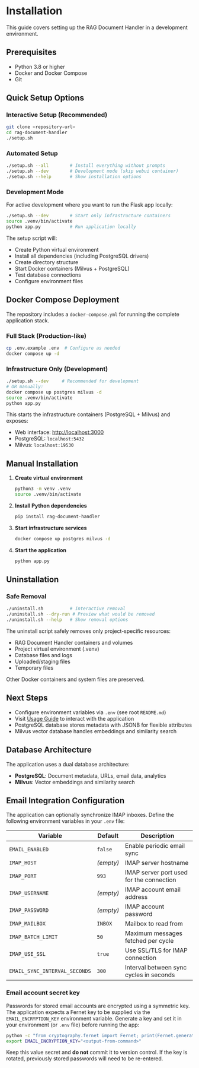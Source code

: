 # Installation

This guide covers setting up the RAG Document Handler in a development environment.

## Prerequisites

- Python 3.8 or higher
- Docker and Docker Compose
- Git

## Quick Setup Options

### Interactive Setup (Recommended)
```bash
git clone <repository-url>
cd rag-document-handler
./setup.sh
```

### Automated Setup
```bash
./setup.sh --all        # Install everything without prompts
./setup.sh --dev        # Development mode (skip webui container)
./setup.sh --help       # Show installation options
```

### Development Mode
For active development where you want to run the Flask app locally:
```bash
./setup.sh --dev        # Start only infrastructure containers
source .venv/bin/activate
python app.py           # Run application locally
```

The setup script will:
- Create Python virtual environment
- Install all dependencies (including PostgreSQL drivers)
- Create directory structure
- Start Docker containers (Milvus + PostgreSQL)
- Test database connections
- Configure environment files

## Docker Compose Deployment

The repository includes a `docker-compose.yml` for running the complete application stack.

### Full Stack (Production-like)
```bash
cp .env.example .env  # Configure as needed
docker compose up -d
```

### Infrastructure Only (Development)
```bash
./setup.sh --dev     # Recommended for development
# OR manually:
docker compose up postgres milvus -d
source .venv/bin/activate
python app.py
```

This starts the infrastructure containers (PostgreSQL + Milvus) and exposes:
- Web interface: [http://localhost:3000](http://localhost:3000)
- PostgreSQL: `localhost:5432`
- Milvus: `localhost:19530`

## Manual Installation

1. **Create virtual environment**
   ```bash
   python3 -m venv .venv
   source .venv/bin/activate
   ```
2. **Install Python dependencies**
   ```bash
   pip install rag-document-handler
   ```
3. **Start infrastructure services**
   ```bash
   docker compose up postgres milvus -d
   ```
4. **Start the application**
   ```bash
   python app.py
   ```

## Uninstallation

### Safe Removal
```bash
./uninstall.sh          # Interactive removal
./uninstall.sh --dry-run # Preview what would be removed
./uninstall.sh --help   # Show removal options
```

The uninstall script safely removes only project-specific resources:
- RAG Document Handler containers and volumes
- Project virtual environment (.venv)
- Database files and logs
- Uploaded/staging files
- Temporary files

Other Docker containers and system files are preserved.

## Next Steps

- Configure environment variables via `.env` (see root `README.md`)
- Visit [Usage Guide](usage.md) to interact with the application  
- PostgreSQL database stores metadata with JSONB for flexible attributes
- Milvus vector database handles embeddings and similarity search

## Database Architecture

The application uses a dual database architecture:
- **PostgreSQL**: Document metadata, URLs, email data, analytics
- **Milvus**: Vector embeddings and similarity search

## Email Integration Configuration

The application can optionally synchronize IMAP inboxes. Define the following environment variables in your `.env` file:

| Variable | Default | Description |
| --- | --- | --- |
| `EMAIL_ENABLED` | `false` | Enable periodic email sync |
| `IMAP_HOST` | _(empty)_ | IMAP server hostname |
| `IMAP_PORT` | `993` | IMAP server port used for the connection |
| `IMAP_USERNAME` | _(empty)_ | IMAP account email address |
| `IMAP_PASSWORD` | _(empty)_ | IMAP account password |
| `IMAP_MAILBOX` | `INBOX` | Mailbox to read from |
| `IMAP_BATCH_LIMIT` | `50` | Maximum messages fetched per cycle |
| `IMAP_USE_SSL` | `true` | Use SSL/TLS for IMAP connection |
| `EMAIL_SYNC_INTERVAL_SECONDS` | `300` | Interval between sync cycles in seconds |

### Email account secret key

Passwords for stored email accounts are encrypted using a symmetric key. The
application expects a Fernet key to be supplied via the
`EMAIL_ENCRYPTION_KEY` environment variable. Generate a key and set it in your
environment (or `.env` file) before running the app:

```bash
python -c "from cryptography.fernet import Fernet; print(Fernet.generate_key().decode())"
export EMAIL_ENCRYPTION_KEY="<output-from-command>"
```

Keep this value secret and **do not** commit it to version control. If the key
is rotated, previously stored passwords will need to be re-entered.

